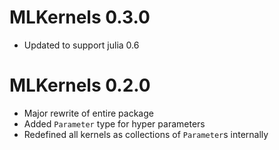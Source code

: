 # MLKernels 0.3.0
* Updated to support julia 0.6

# MLKernels 0.2.0

* Major rewrite of entire package
* Added `Parameter` type for hyper parameters
* Redefined all kernels as collections of `Parameter`s internally
